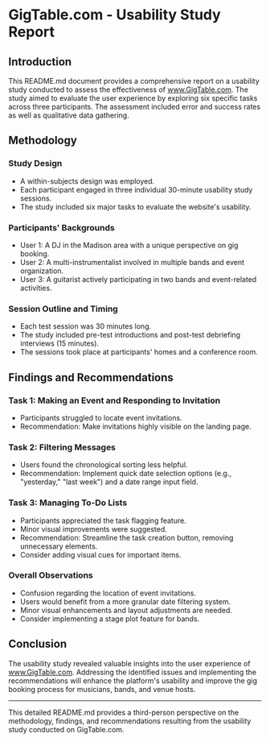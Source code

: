 # GigTable.com - Usability Study Report

## Introduction

This README.md document provides a comprehensive report on a usability study conducted to assess the effectiveness of www.GigTable.com. The study aimed to evaluate the user experience by exploring six specific tasks across three participants. The assessment included error and success rates as well as qualitative data gathering.

## Methodology

### Study Design
- A within-subjects design was employed.
- Each participant engaged in three individual 30-minute usability study sessions.
- The study included six major tasks to evaluate the website's usability.

### Participants' Backgrounds
- User 1: A DJ in the Madison area with a unique perspective on gig booking.
- User 2: A multi-instrumentalist involved in multiple bands and event organization.
- User 3: A guitarist actively participating in two bands and event-related activities.

### Session Outline and Timing
- Each test session was 30 minutes long.
- The study included pre-test introductions and post-test debriefing interviews (15 minutes).
- The sessions took place at participants' homes and a conference room.

## Findings and Recommendations

### Task 1: Making an Event and Responding to Invitation
- Participants struggled to locate event invitations.
- Recommendation: Make invitations highly visible on the landing page.

### Task 2: Filtering Messages
- Users found the chronological sorting less helpful.
- Recommendation: Implement quick date selection options (e.g., "yesterday," "last week") and a date range input field.

### Task 3: Managing To-Do Lists
- Participants appreciated the task flagging feature.
- Minor visual improvements were suggested.
- Recommendation: Streamline the task creation button, removing unnecessary elements.
- Consider adding visual cues for important items.

### Overall Observations
- Confusion regarding the location of event invitations.
- Users would benefit from a more granular date filtering system.
- Minor visual enhancements and layout adjustments are needed.
- Consider implementing a stage plot feature for bands.

## Conclusion

The usability study revealed valuable insights into the user experience of www.GigTable.com. Addressing the identified issues and implementing the recommendations will enhance the platform's usability and improve the gig booking process for musicians, bands, and venue hosts.

---

This detailed README.md provides a third-person perspective on the methodology, findings, and recommendations resulting from the usability study conducted on GigTable.com.
